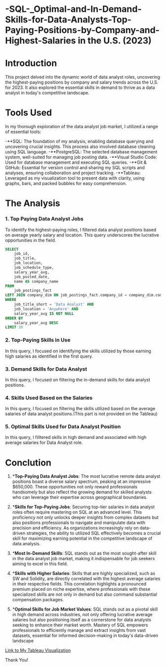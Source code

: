 # -SQL-_Optimal-and-In-Demand-Skills-for-Data-Analysts-Top-Paying-Positions-by-Company-and-Highest-Salaries in the U.S. (2023)
# Introduction
This project delved into the dynamic world of data analyst roles, uncovering the highest-paying positions by company and salary trends across the U.S. for 2023.
It also explored the essential skills in demand to thrive as a data analyst in today's competitive landscape.

# Tools Used 
In my thorough exploration of the data analyst job market, I utilized a range of essential tools:

-**SQL: The foundation of my analysis, enabling database querying and uncovering crucial insights. This process also involved database cleaning using SQL language.
-**PostgreSQL: The selected database management system, well-suited for managing job posting data.
-**Visual Studio Code: Used for database management and executing SQL queries. 
-**Git & GitHub: Essential for version control and sharing my SQL scripts and analyses, ensuring collaboration and project tracking. 
-**Tableau: Leveraged as my visualization tool to present data with clarity, using graphs, bars, and packed bubbles for easy comprehension.

# The Analysis
### 1. Top Paying Data Analyst Jobs
To identify the highest-paying roles, I filtered data analyst positions based on average yearly salary and location. This query underscores the lucrative opportunities in the field.

```sql
SELECT
    job_id,
    job_title,
    job_location,
    job_schedule_type,
    salary_year_avg,
    job_posted_date,
    name AS company_name
FROM
    job_postings_fact
LEFT JOIN company_dim ON job_postings_fact.company_id = company_dim.company_id
WHERE
    job_title_short = 'Data Analyst' AND
    job_location = 'Anywhere' AND
    salary_year_avg IS NOT NULL
ORDER BY
    salary_year_avg DESC
LIMIT 30
```

### 2. Top-Paying Skills in Use
In this query, I focused on identifying the skills utilized by those earning high salaries as identified in the first query.

### 3. Demand Skills for Data Analyst 
In this query, I focused on filtering the in-demand skills for data analyst positions.

### 4. Skills Used Based on the Salaries
In this query, I focused on filtering the skills utilized based on the average salaries of data analyst positions.(This part is not provided on the Tableau)

### 5. Optimal Skills Used for Data Analyst Position
In this query, I filltered skills in high demand and associated with high average salaries for Data Analyst role.

# Conclution
1. ***Top-Paying Data Analyst Jobs**:
The most lucrative remote data analyst positions boast a diverse salary spectrum, peaking at an impressive $650,000.
These opportunities not only reward professionals handsomely but also reflect the growing demand for skilled analysts who can leverage their expertise across geographical boundaries.

2. ***Skills for Top-Paying Jobs**:
Securing top-tier salaries in data analyst roles often require mastering on SQL at an advanced level.
This proficiency not only unlocks deeper insights from complex datasets but also positions professionals to navigate and manipulate data with precision and efficiency.
As organizations increasingly rely on data-driven strategies, the ability to utilized SQL effectively becomes a crucial skill for maximizing earning potential in the competitive landscape of data analysis.

3. ***Most In-Demand Skills**:
SQL stands out as the most sought-after skill in the data analyst job market, making it indispensable for job seekers aiming to excel in this field.

4. ***Skills with Higher Salaries**:
Skills that are highly specialized, such as SW and Solidity, are directly correlated with the highest average salaries in their respective fields.
This correlation highlights a pronounced premium placed on niche expertise, where professionals with these specialized skills are not only in demand but also command substantial compensation packages.

5. ***Optimal Skills for Job Market Values**:
SQL stands out as a pivotal skill in high demand across industries, not only offering lucrative average salaries but also positioning itself as a cornerstone for data analysts seeking to enhance their market worth.
Mastery of SQL empowers professionals to efficiently manage and extract insights from vast datasets, essential for informed decision-making in today's data-driven landscape

[Link to My Tableau Visualization](https://public.tableau.com/app/profile/akemi.taira.vasquez/viz/OptimalandIn-DemandSkillsforDataAnalystsTopPayingPositionsbyCompanyandHighestSalariesintheU_S_2023/Dashboard1)

Thank You!
